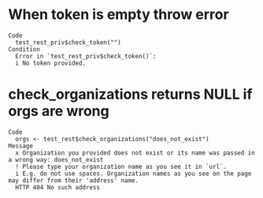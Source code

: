 # When token is empty throw error

    Code
      test_rest_priv$check_token("")
    Condition
      Error in `test_rest_priv$check_token()`:
      i No token provided.

# check_organizations returns NULL if orgs are wrong

    Code
      orgs <- test_rest$check_organizations("does_not_exist")
    Message
      x Organization you provided does not exist or its name was passed in a wrong way: does_not_exist
      ! Please type your organization name as you see it in `url`.
      i E.g. do not use spaces. Organization names as you see on the page may differ from their 'address' name.
      HTTP 404 No such address

